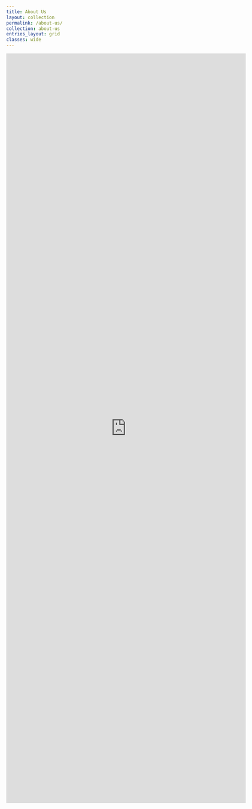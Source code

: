 ```yaml
---
title: About Us
layout: collection
permalink: /about-us/
collection: about-us
entries_layout: grid
classes: wide
---
```

<iframe src="https://docs.google.com/forms/d/e/1FAIpQLSch7WMvSRRTVFX3e5h_B-VXQ5JFfR1FVyOyyLo7Y0xCMkTuMQ/viewform?embedded=true" width="640" height="2000" frameborder="0" marginheight="0" marginwidth="0">Loading…</iframe>
